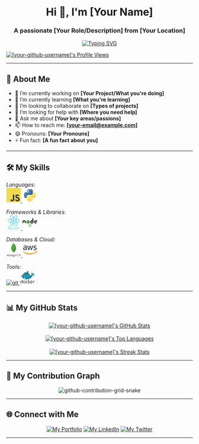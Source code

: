<h1 align="center">Hi 👋, I'm [Your Name]</h1>
<h3 align="center">A passionate [Your Role/Description] from [Your Location]</h3>

<p align="center">
  <a href="https://git.io/typing-svg">
    <img src="https://readme-typing-svg.demolab.com?font=Fira+Code&weight=600&size=25&pause=1000&color=36BCF7&center=true&vCenter=true&random=false&width=435&lines=Always+learning+new+things;Building+cool+stuff;Tech+Enthusiast;[Add+your+own+catchphrases!]" alt="Typing SVG" />
  </a>
</p>

<p align="left">
  <a href="https://komarev.com/ghpvc/?username=[your-github-username]">
    <img src="https://komarev.com/ghpvc/?username=[your-github-username]&label=Profile%20views&color=0e75b6&style=flat" alt="[your-github-username]'s Profile Views" />
  </a>
  </p>

---

## 🚀 About Me

* 🔭 I’m currently working on **[Your Project/What you're doing]**
* 🌱 I’m currently learning **[What you're learning]**
* 👯 I’m looking to collaborate on **[Types of projects]**
* 🤔 I’m looking for help with **[Where you need help]**
* 💬 Ask me about **[Your key areas/passions]**
* 📫 How to reach me: **[your-email@example.com]**
* 😄 Pronouns: **[Your Pronouns]**
* ⚡ Fun fact: **[A fun fact about you]**

---

## 🛠️ My Skills

<p align="left">
  <em>Languages:</em><br>
  <a href="https://developer.mozilla.org/en-US/docs/Web/JavaScript" target="_blank" rel="noreferrer"> <img src="https://raw.githubusercontent.com/devicons/devicon/master/icons/javascript/javascript-original.svg" alt="javascript" width="40" height="40"/> </a>
  <a href="https://www.python.org" target="_blank" rel="noreferrer"> <img src="https://raw.githubusercontent.com/devicons/devicon/master/icons/python/python-original.svg" alt="python" width="40" height="40"/> </a>
  </p>

<p align="left">
  <em>Frameworks & Libraries:</em><br>
  <a href="https://reactjs.org/" target="_blank" rel="noreferrer"> <img src="https://raw.githubusercontent.com/devicons/devicon/master/icons/react/react-original-wordmark.svg" alt="react" width="40" height="40"/> </a>
  <a href="https://nodejs.org" target="_blank" rel="noreferrer"> <img src="https://raw.githubusercontent.com/devicons/devicon/master/icons/nodejs/nodejs-original-wordmark.svg" alt="nodejs" width="40" height="40"/> </a>
  </p>

<p align="left">
  <em>Databases & Cloud:</em><br>
  <a href="https://www.mongodb.com/" target="_blank" rel="noreferrer"> <img src="https://raw.githubusercontent.com/devicons/devicon/master/icons/mongodb/mongodb-original-wordmark.svg" alt="mongodb" width="40" height="40"/> </a>
  <a href="https://aws.amazon.com" target="_blank" rel="noreferrer"> <img src="https://raw.githubusercontent.com/devicons/devicon/master/icons/amazonwebservices/amazonwebservices-original-wordmark.svg" alt="aws" width="40" height="40"/> </a>
  </p>

<p align="left">
  <em>Tools:</em><br>
  <a href="https://git-scm.com/" target="_blank" rel="noreferrer"> <img src="https://www.vectorlogo.zone/logos/git-scm/git-scm-icon.svg" alt="git" width="40" height="40"/> </a>
  <a href="https://www.docker.com/" target="_blank" rel="noreferrer"> <img src="https://raw.githubusercontent.com/devicons/devicon/master/icons/docker/docker-original-wordmark.svg" alt="docker" width="40" height="40"/> </a>
  </p>

---

## 📊 My GitHub Stats

<p align="center">
  <a href="https://github.com/anuraghazra/github-readme-stats">
    <img align="center" src="https://github-readme-stats.vercel.app/api?username=[your-github-username]&show_icons=true&locale=en&theme=tokyonight&hide_border=true&count_private=true&include_all_commits=true" alt="[your-github-username]'s GitHub Stats" />
  </a>
  <br><br>
  <a href="https://github.com/anuraghazra/github-readme-stats">
    <img align="center" src="https://github-readme-stats.vercel.app/api/top-langs/?username=[your-github-username]&layout=compact&locale=en&theme=tokyonight&hide_border=true&langs_count=8" alt="[your-github-username]'s Top Languages" />
  </a>
  <br><br>
  <a href="https://github.com/DenverCoder1/github-readme-streak-stats">
    <img align="center" src="https://github-readme-streak-stats.herokuapp.com/?user=[your-github-username]&theme=tokyonight&hide_border=true" alt="[your-github-username]'s Streak Stats" />
  </a>
  </p>

---

## 🐍 My Contribution Graph

<p align="center">
  <picture>
    <source media="(prefers-color-scheme: dark)" srcset="https://raw.githubusercontent.com/[your-github-username]/[your-github-username]/output/github-contribution-grid-snake-dark.svg" />
    <source media="(prefers-color-scheme: light)" srcset="https://raw.githubusercontent.com/[your-github-username]/[your-github-username]/output/github-contribution-grid-snake.svg" />
    <img alt="github-contribution-grid-snake" src="https://raw.githubusercontent.com/[your-github-username]/[your-github-username]/output/github-contribution-grid-snake.svg" />
  </picture>
  </p>

---

## 🌐 Connect with Me

<p align="center">
<a href="https://[your-portfolio-url].com" target="blank"><img align="center" src="https://img.shields.io/badge/Portfolio-FF5722?style=flat&logo=google-chrome&logoColor=white" alt="My Portfolio"/></a>
<a href="https://linkedin.com/in/[your-linkedin-username]" target="blank"><img align="center" src="https://img.shields.io/badge/LinkedIn-0077B5?style=flat&logo=linkedin&logoColor=white" alt="My LinkedIn"/></a>
<a href="https://twitter.com/[your-twitter-handle]" target="blank"><img align="center" src="https://img.shields.io/badge/Twitter-1DA1F2?style=flat&logo=twitter&logoColor=white" alt="My Twitter"/></a>
</p>

---
